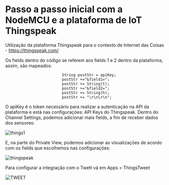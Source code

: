 # Passo a passo inicial com a NodeMCU e a plataforma de IoT Thingspeak

Utilização da plataforma Thingspeak para o contexto de Internet das Coisas - https://thingspeak.com/

Os fields dentro do código se referem aos fields 1 e 2 dentro da plataforma, assim, são mapeados:

                             String postStr = apiKey;
                             postStr +="&field1=";
                             postStr += String(t);
                             postStr +="&field2=";
                             postStr += String(h);
                             postStr += "\r\n\r\n";
                            
O apiKey é o token necessário para realizar a autenticação na API da plataforma e está nas configurações: API Keys do Thingspeak.
Dentro do Channel Settings, podemos adicionar mais fields, a fim de receber dados dos sensores:

![things1](https://user-images.githubusercontent.com/2284795/74734446-51f15d80-522d-11ea-9bfc-7ccf00a43026.PNG)

E, na parte do Private View, podemos adicionar as visualizações de acordo com os fields que escolhemos nas configurações:

![thingspeak](https://user-images.githubusercontent.com/2284795/74734608-a694d880-522d-11ea-8763-82a5f0b274a3.PNG)

Para configurar a integração com o Twett vá em Apps > ThingsTweet

![TWEET](https://user-images.githubusercontent.com/2284795/74780347-2ba7de00-527e-11ea-91da-e065be9e7e59.PNG)



